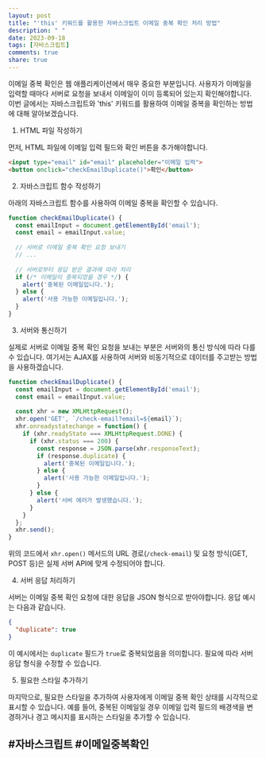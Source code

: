 ```yaml
---
layout: post
title: "'this' 키워드를 활용한 자바스크립트 이메일 중복 확인 처리 방법"
description: " "
date: 2023-09-18
tags: [자바스크립트]
comments: true
share: true
---
```


이메일 중복 확인은 웹 애플리케이션에서 매우 중요한 부분입니다. 사용자가 이메일을 입력할 때마다 서버로 요청을 보내서 이메일이 이미 등록되어 있는지 확인해야합니다. 이번 글에서는 자바스크립트와 'this' 키워드를 활용하여 이메일 중복을 확인하는 방법에 대해 알아보겠습니다.

1. HTML 파일 작성하기

먼저, HTML 파일에 이메일 입력 필드와 확인 버튼을 추가해야합니다.

```html
<input type="email" id="email" placeholder="이메일 입력">
<button onclick="checkEmailDuplicate()">확인</button>
```

2. 자바스크립트 함수 작성하기

아래의 자바스크립트 함수를 사용하여 이메일 중복을 확인할 수 있습니다.

```javascript
function checkEmailDuplicate() {
  const emailInput = document.getElementById('email');
  const email = emailInput.value;
  
  // 서버로 이메일 중복 확인 요청 보내기
  // ...
  
  // 서버로부터 응답 받은 결과에 따라 처리
  if (/* 이메일이 중복되었을 경우 */) {
    alert('중복된 이메일입니다.');
  } else {
    alert('사용 가능한 이메일입니다.');
  }
}
```

3. 서버와 통신하기

실제로 서버로 이메일 중복 확인 요청을 보내는 부분은 서버와의 통신 방식에 따라 다를 수 있습니다. 여기서는 AJAX를 사용하여 서버와 비동기적으로 데이터를 주고받는 방법을 사용하겠습니다.

```javascript
function checkEmailDuplicate() {
  const emailInput = document.getElementById('email');
  const email = emailInput.value;
  
  const xhr = new XMLHttpRequest();
  xhr.open('GET', `/check-email?email=${email}`);
  xhr.onreadystatechange = function() {
    if (xhr.readyState === XMLHttpRequest.DONE) {
      if (xhr.status === 200) {
        const response = JSON.parse(xhr.responseText);
        if (response.duplicate) {
          alert('중복된 이메일입니다.');
        } else {
          alert('사용 가능한 이메일입니다.');
        }
      } else {
        alert('서버 에러가 발생했습니다.');
      }
    }
  };
  xhr.send();
}
```

위의 코드에서 `xhr.open()` 메서드의 URL 경로(`/check-email`) 및 요청 방식(GET, POST 등)은 실제 서버 API에 맞게 수정되어야 합니다.

4. 서버 응답 처리하기

서버는 이메일 중복 확인 요청에 대한 응답을 JSON 형식으로 받아야합니다. 응답 예시는 다음과 같습니다.

```json
{
  "duplicate": true
}
```

이 예시에서는 `duplicate` 필드가 `true`로 중복되었음을 의미합니다. 필요에 따라 서버 응답 형식을 수정할 수 있습니다.

5. 필요한 스타일 추가하기

마지막으로, 필요한 스타일을 추가하여 사용자에게 이메일 중복 확인 상태를 시각적으로 표시할 수 있습니다. 예를 들어, 중복된 이메일일 경우 이메일 입력 필드의 배경색을 변경하거나 경고 메시지를 표시하는 스타일을 추가할 수 있습니다.

## #자바스크립트 #이메일중복확인